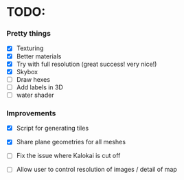 # TODO:

### Pretty things

- [x] Texturing
- [x] Better materials
- [x] Try with full resolution (great success! very nice!)
- [x] Skybox
- [ ] Draw hexes
- [ ] Add labels in 3D
- [ ] water shader

### Improvements

- [x] Script for generating tiles
- [x] Share plane geometries for all meshes
- [ ] Fix the issue where Kalokai is cut off
- [ ] Allow user to control resolution of images / detail of map

